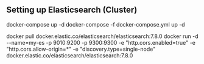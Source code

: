## Setting up Elasticsearch (Cluster)

docker-compose up -d
docker-compose -f docker-compose.yml up -d

docker pull docker.elastic.co/elasticsearch/elasticsearch:7.8.0
docker run -d --name=my-es -p 9010:9200 -p 9300:9300 -e "http.cors.enabled=true" -e "http.cors.allow-origin=*" -e "discovery.type=single-node" docker.elastic.co/elasticsearch/elasticsearch:7.8.0
